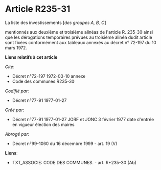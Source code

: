 # Article R235-31

La liste des investissements [*des groupes A, B, C*]

mentionnés aux deuxième et troisième alinéas de l'article R. 235-30 ainsi que les dérogations temporaires prévues au
troisième alinéa dudit article sont fixées conformément aux tableaux annexés au décret n° 72-197 du 10 mars 1972.

**Liens relatifs à cet article**

_Cite_:

  - Décret n°72-197 1972-03-10 annexe
  - Code des communes R235-30

_Codifié par_:

  - Décret n°77-91 1977-01-27

_Créé par_:

  - Décret n°77-91 1977-01-27 JORF et JONC 3 février 1977 date d'entrée en vigueur élection des maires

_Abrogé par_:

  - Décret n°99-1060 du 16 décembre 1999 - art. 19 (V)

**Liens**:

  - TXT_ASSOCIE: CODE DES COMMUNES. - art. R*235-30 (Ab)
